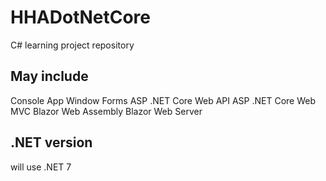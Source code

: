 # HHADotNetCore

C# learning project repository


## May include 
Console App
Window Forms
ASP .NET Core Web API
ASP .NET Core Web MVC
Blazor Web Assembly
Blazor Web Server

## .NET version
will use .NET 7
